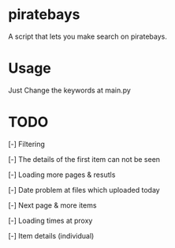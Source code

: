 # piratebays
A script that lets you make search on piratebays.

# Usage
Just Change the keywords at main.py 

# TODO
[-] Filtering

[-] The details of the first item can not be seen

[-] Loading more pages & resutls

[-] Date problem at files which uploaded today

[-] Next page & more items

[-] Loading times at proxy

[-] Item details (individual)
